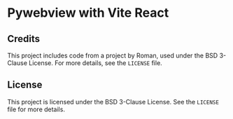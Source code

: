 # Pywebview with Vite React

## Credits

This project includes code from a project by Roman, used under the BSD 3-Clause License. For more details, see the `LICENSE` file.

## License

This project is licensed under the BSD 3-Clause License. See the `LICENSE` file for more details.
